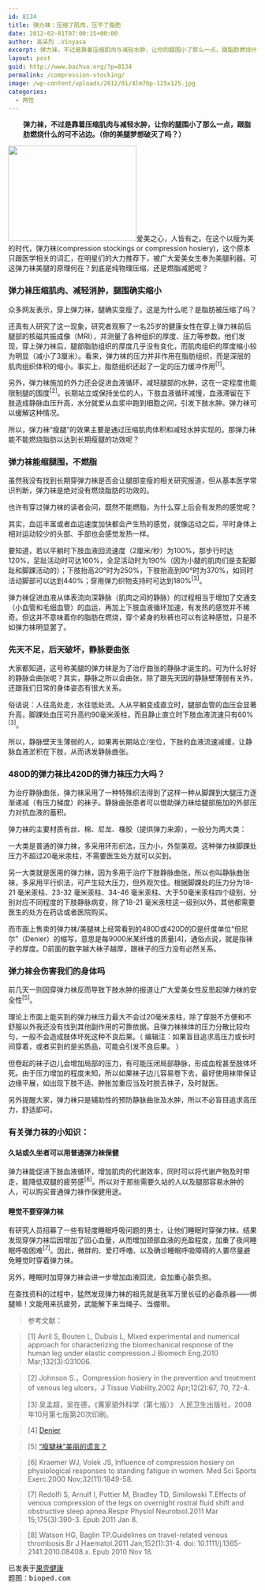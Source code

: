 ```yaml
---
id: 8134
title: 弹力袜：压缩了肌肉，压不了脂肪
date: 2012-02-01T07:00:15+00:00
author: 高采烈 .Vinyasa
excerpt: 弹力袜，不过是靠着压缩肌肉与减轻水肿，让你的腿围小了那么一点，跟脂肪燃烧什么的可不沾边。（你的美腿梦想破灭了吗？）
layout: post
guid: http://www.bazhua.org/?p=8134
permalink: /compression-stocking/
image: /wp-content/uploads/2012/01/4lm7bp-125x125.jpg
categories:
  - 两性
---
```

<p style="padding-left: 30px;">
  <strong>弹力袜，不过是靠着压缩肌肉与减轻水肿，让你的腿围小了那么一点，跟脂肪燃烧什么的可不沾边。（你的美腿梦想破灭了吗？）</strong>
</p>

[<img class="alignleft noborder size-full wp-image-8136" title="compression stocking" src="/wp-content/uploads/2012/01/4lm7bp.jpg" alt="" width="260" height="193" srcset="/wp-content/uploads/2012/01/4lm7bp.jpg 260w, /wp-content/uploads/2012/01/4lm7bp-150x111.jpg 150w, /wp-content/uploads/2012/01/4lm7bp-80x60.jpg 80w" sizes="(max-width: 260px) 100vw, 260px" />](/wp-content/uploads/2012/01/4lm7bp.jpg)爱美之心，人皆有之。在这个以瘦为美的时代，弹力袜(compression stockings or compression hosiery)，这个原本只跟医学相关的词汇，在明星们的大力推荐下，被广大爱美女生奉为美腿利器。可这弹力袜美腿的原理何在？到底是纯物理压缩，还是燃脂减肥呢？

### 弹力袜压缩肌肉、减轻消肿，腿围确实缩小

众多网友表示，穿上弹力袜，腿确实变瘦了。这是为什么呢？是脂肪被压缩了吗？ 

还真有人研究了这一现象，研究者观察了一名25岁的健康女性在穿上弹力袜前后腿部的核磁共振成像（MRI），并测量了各种组织的厚度、压力等参数。他们发现，穿上弹力袜后，腿部脂肪组织的厚度几乎没有变化，而肌肉组织的厚度缩小较为明显（减小了3厘米）。看来，弹力袜的压力并非作用在脂肪组织，而是深层的肌肉组织体积的缩小。事实上，脂肪组织还起了一定的压力缓冲作用<sup>[1]</sup>。 

另外，弹力袜施加的外力还会促进血液循环，减轻腿部的水肿，这在一定程度也能限制腿的围度<sup>[2]</sup>。长期站立或保持坐位的人，下肢血液循环减慢，血液滞留在下肢造成静脉血压升高，水分就爱从血浆中跑到细胞之间，引发下肢水肿。弹力袜可以缓解这种情况。 

所以，弹力袜“瘦腿”的效果主要是通过压缩肌肉体积和减轻水肿实现的。那弹力袜能不能燃烧脂肪以达到长期瘦腿的功效呢？

### 弹力袜能缩腿围，不燃脂

虽然我没有找到长期穿弹力袜是否会让腿部变瘦的相关研究报道，但从基本医学常识判断，弹力袜是绝对没有燃烧脂肪的功效的。 

也许有穿过弹力袜的读者会问，既然不能燃脂，为什么穿上后会有发热的感觉呢？ 

其实，血运丰富或者血运速度加快都会产生热的感觉，就像运动之后，平时身体上相对运动较少的头部、手部也会感觉发热一样。 

要知道，若以平躺时下肢血液回流速度（2厘米/秒）为100%，那步行时达120%，足趾活动时可达160%，全足活动时为190%（因为小腿的肌肉们是支配脚趾和脚踝活动的）；下肢抬高20°时为250%，下肢抬高到90°时为370%，如同时活动脚部可以达到440%；穿用弹力织物支持时可达到180%<sup>[3]</sup>。 

弹力袜促进血液从体表流向深静脉（肌肉之间的静脉）的过程相当于增加了交通支（小血管和毛细血管）的血运，再加上下肢血液循环加速，有发热的感觉并不稀奇。但这并不意味着你的脂肪在燃烧，穿个紧身的秋裤也可以有这种感觉，只是不如弹力袜明显罢了。

### 先天不足，后天破坏，静脉要曲张

大家都知道，这号称美腿的弹力袜是为了治疗曲张的静脉才诞生的。可为什么好好的静脉会曲张呢？其实，静脉之所以会曲张，除了跟先天因的静脉壁薄弱有关外，还跟我们日常的身体姿态有很大关系。 

俗话说：人往高处走，水往低处流。人从平躺变成直立时，腿部血管的血压会显著升高，脚踝处血压可升高约90毫米汞柱，而且静止直立时下肢血液流速只有60%<sup>[3]</sup>。 

所以，静脉壁天生薄弱的人，如果再长期站立/坐位，下肢的血液流速减缓，让静脉血液淤积在下肢，从而诱发静脉曲张。

### 480D的弹力袜比420D的弹力袜压力大吗？

为治疗静脉曲张，弹力袜采用了一种特殊织法得到了这样一种从脚踝到大腿压力逐渐递减（有压力梯度）的袜子。静脉曲张患者可以借助弹力袜给腿部施加的外部压力对抗血液的蓄积。 

弹力袜的主要材质有丝、棉、尼龙、橡胶（提供弹力来源），一般分为两大类： 

一大类是普通的弹力袜，多采用环形织法，压力小，外型美观。这种弹力袜脚踝处压力不超过20毫米汞柱，不需要医生处方就可以买到。 

<div style="display: none">
  <a href='http://canexback.com/' title='how to win back your ex'>how to win back your ex</a>
</div>

另一大类就是医用的弹力袜，因为多用于治疗下肢静脉曲张，所以也叫静脉曲张袜，多采用平行织法，可产生较大压力，但外观欠佳。根据脚踝处的压力分为18-21 毫米汞柱、23-32 毫米汞柱、34-46 毫米汞柱、大于50毫米汞柱四个级别，分别对应不同程度的下肢静脉病变，除了18-21 毫米汞柱这一级别以外，其他都需要医生的处方在药店或者医院购买。 

而市面上售卖的弹力袜/美腿袜上经常看到的480D或420D的D是纤度单位“但尼尔”（Denier）的缩写，意思是每9000米某纤维的质量[4]，通俗点说，就是指袜子的厚度。D前面的数字越大袜子越厚，跟袜子的压力没有必然关系。

### 弹力袜会伤害我们的身体吗

前几天一则因穿弹力袜反而导致下肢水肿的报道让广大爱美女性反思起弹力袜的安全性<sup>[5]</sup>。 

理论上市面上能买到的弹力袜压力最大不会过20毫米汞柱，除了穿脱不方便和不舒服以外我还没有找到其他副作用的可靠依据。且弹力袜袜体的压力分散比较均匀，一般不会造成肢体坏死这种不良后果。（ 编辑注：如果盲目追求高压力或长时间穿着，或者买到的是劣质品，可能会引发不良后果。 ） 

但卷起的袜子边儿会增加局部的压力，有可能压闭局部静脉，形成血栓甚至肢体坏死。由于压力增加的程度未知，所以如果袜子边儿容易卷下去，最好使用袜带保证边缘平展，如出现下肢不适、肿胀加重应当及时脱去袜子，及时就医。 

另外提醒大家，弹力袜只是辅助性的预防静脉曲张及水肿，所以不必盲目追求高压力，舒适即可。

### 有关弹力袜的小知识：

#### 久站或久坐者可以用普通弹力袜保健

弹力袜能促进下肢血液循环，增加肌肉的代谢效率，同时可以将代谢产物及时带走，能降低双腿的疲劳感<sup>[6]</sup>。所以对于那些需要久站的人以及腿部容易水肿的人，可以购买普通弹力袜作保健用途。

#### 睡觉不要穿弹力袜

有研究人员招募了一些有轻度睡眠呼吸问题的男士，让他们睡眠时穿弹力袜，结果发现穿弹力袜后因增加了回心血量，从而增加颈部血液的充盈程度，加重了夜间睡眠呼吸困难<sup>[7]</sup>。因此，微胖的、爱打呼噜、以及确诊睡眠呼吸障碍的人要尽量避免睡觉时穿着弹力袜。 

另外，睡眠时加穿弹力袜会进一步增加血液回流，会加重心脏负担。 

在查找资料的过程中，猛然发现弹力袜的祖先就是我军万里长征的必备杀器——绑腿嘛！文能用来抗疲劳，武能解下来当绳子、当绷带。 

> 参考文献：
  
> [1] Avril S, Bouten L, Dubuis L, Mixed experimental and numerical approach for characterizing the biomechanical response of the human leg under elastic compression.J Biomech Eng.2010 Mar;132(3):031006.
  
> [2] Johnson S.，Compression hosiery in the prevention and treatment of venous leg ulcers，J Tissue Viability.2002 Apr;12(2):67, 70, 72-4.
  
> [3] 吴孟超，吴在德，《黄家驷外科学（第七版）》 人民卫生出版社，2008年10月第七版第20次印刷。
  
> [4] <a href="http://en.wikipedia.org/wiki/Denier_(unit)#Denier" target="_blank">Denier</a>
  
> [5] <a href="http://www.lnfz.cn/news_view.aspx?id=20111222192823551" target="_blank">“瘦腿袜”美丽的谎言？</a>
  
> [6] Kraemer WJ, Volek JS, Influence of compression hosiery on physiological responses to standing fatigue in women. Med Sci Sports Exerc.2000 Nov;32(11):1849-58.
  
> [7] Redolfi S, Arnulf I, Pottier M, Bradley TD, Similowski T.Effects of venous compression of the legs on overnight rostral fluid shift and obstructive sleep apnea.Respir Physiol Neurobiol.2011 Mar 15;175(3):390-3. Epub 2011 Jan 8.
  
> [8] Watson HG, Baglin TP.Guidelines on travel-related venous thrombosis.Br J Haematol.2011 Jan;152(1):31-4. doi: 10.1111/j.1365-2141.2010.08408.x. Epub 2010 Nov 18.

<pre>已发表于<a href="http://www.guokr.com/article/88098/" target="_blank">果壳健康</a>
题图：bioped.com</pre>

<div style="display: none">
  zp8497586rq
</div>
